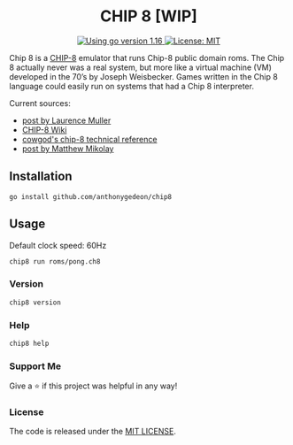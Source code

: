 <h1 align="center">CHIP 8 [WIP]</h1>
<p align="center">
  <a href="https://golang.org/dl" target="_blank">
    <img alt="Using go version 1.16" src="https://img.shields.io/badge/go-1.16-9cf.svg" />
  </a>
  <a href="#" target="_blank">
    <img alt="License: MIT" src="https://img.shields.io/badge/License-MIT-yellow.svg" />
  </a>
</p>

Chip 8 is a [CHIP-8](https://en.wikipedia.org/wiki/CHIP-8) emulator that runs Chip-8 public domain roms. The Chip 8 actually never was a real system, but more like a virtual machine (VM) developed in the 70’s by Joseph Weisbecker. Games written in the Chip 8 language could easily run on systems that had a Chip 8 interpreter.

Current sources:
- [post by Laurence Muller](http://www.multigesture.net/articles/how-to-write-an-emulator-chip-8-interpreter)
- [CHIP-8 Wiki](https://en.wikipedia.org/wiki/CHIP-8)
- [cowgod's chip-8 technical reference](http://devernay.free.fr/hacks/chip8/C8TECH10.HTM)
- [post by Matthew Mikolay](http://mattmik.com/files/chip8/mastering/chip8.html)

## Installation
```
go install github.com/anthonygedeon/chip8
```

## Usage
Default clock speed: 60Hz
```sh
chip8 run roms/pong.ch8
```

### Version
```sh
chip8 version
```

### Help
```sh
chip8 help
```

### Support Me
Give a ⭐ if this project was helpful in any way!

### License
The code is released under the [MIT LICENSE](/LICENSE).